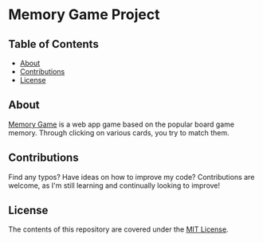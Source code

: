 # Memory Game Project

## Table of Contents

* [About](#about)
* [Contributions](#contributions)
* [License](#license)

## About

[Memory Game](https://github.com/okjules/memory-game) is a web app game based on
the popular board game memory. Through clicking on various cards, you try to match them.

## Contributions
Find any typos? Have ideas on how to improve my code? Contributions are welcome,
as I'm still learning and continually looking to improve!

## License

The contents of this repository are covered under the [MIT License](https://github.com/okjules/memory-game/blob/master/LICENSE.txt).
